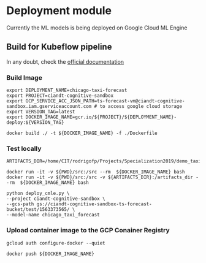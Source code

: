 # Deployment module

Currently the ML models is being deployed on Google Cloud ML Engine

## Build for Kubeflow pipeline
In any doubt, check the [official documentation](https://www.kubeflow.org/docs/gke/gcp-e2e/)


### Build Image
```
export DEPLOYMENT_NAME=chicago-taxi-forecast
export PROJECT=ciandt-cognitive-sandbox
export GCP_SERVICE_ACC_JSON_PATH=ts-forecast-vm@ciandt-cognitive-sandbox.iam.gserviceaccount.com # to access google cloud storage
export VERSION_TAG=latest
export DOCKER_IMAGE_NAME=gcr.io/${PROJECT}/${DEPLOYMENT_NAME}-deploy:${VERSION_TAG}

docker build ./ -t ${DOCKER_IMAGE_NAME} -f ./Dockerfile
```

### Test locally

```
ARTIFACTS_DIR=/home/CIT/rodrigofp/Projects/Specialization2019/demo_taxi/assets

docker run -it -v ${PWD}/src:/src --rm  ${DOCKER_IMAGE_NAME} bash
docker run -it -v ${PWD}/src:/src -v ${ARTIFACTS_DIR}:/artifacts_dir --rm  ${DOCKER_IMAGE_NAME} bash

python deploy_cmle.py \
--project ciandt-cognitive-sandbox \
--gcs-path gs://ciandt-cognitive-sandbox-ts-forecast-bucket/test/1563373565/ \
--model-name chicago_taxi_forecast

```


### Upload container image to the GCP Conainer Registry
```
gcloud auth configure-docker --quiet

docker push ${DOCKER_IMAGE_NAME}
```

